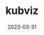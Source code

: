 ---
title: "kubviz"
date: 2023-03-31
description: "Capten project changelog."
type: "changelog"
draft: false
weight: 2
---